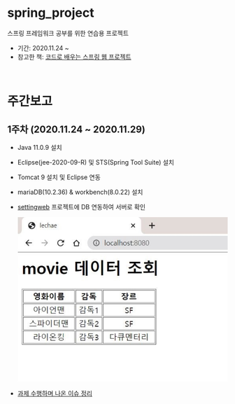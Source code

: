 # spring_project
스프링 프레임워크 공부를 위한 연습용 프로젝트

- 기간: 2020.11.24 ~   
- 참고한 책: [코드로 배우는 스프링 웹 프로젝트](https://www.aladin.co.kr/shop/wproduct.aspx?ItemId=166270352)

</br>

# 주간보고
## 1주차 (2020.11.24 ~ 2020.11.29)
- Java 11.0.9 설치
- Eclipse(jee-2020-09-R) 및 STS(Spring Tool Suite) 설치
- Tomcat 9 설치 및 Eclipse 연동
- mariaDB(10.2.36) & workbench(8.0.22) 설치
- [settingweb](./settingweb) 프로젝트에 DB 연동하여 서버로 확인

  ![1주차 프로젝트 결과 이미지!](./pics/week1_projectresult.jpg "1주차 프로젝트 결과")

- [과제 수행하며 나온 이슈 정리](./docs/[1week]how-to-resolve-setting-issues.md "개발 환경 구축하면서 나온 이슈들")

</br>
</br>
